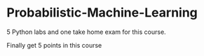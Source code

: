 # Probabilistic-Machine-Learning

5 Python labs and one take home exam for this course.

Finally get 5 points in this course
